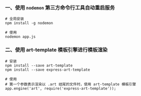 ### 一、使用 `nodemon` 第三方命令行工具自动重启服务
```shell
# 全局安装
npm install -g nodemon

# 使用
nodemon app.js
```

### 二、使用 art-template 模板引擎进行模板渲染
```shell
# 安装
npm install --save art-template
npm install --save express-art-template

# 使用
# 第一个参数表示渲染以 .art 结尾的文件时，使用 art-template 模板引擎
app.engine('art', require('express-art-template'));
```